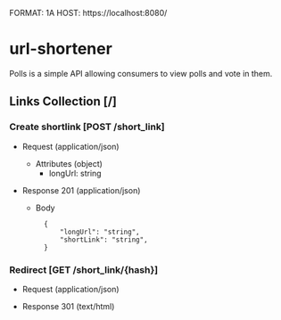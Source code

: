 FORMAT: 1A
HOST: https://localhost:8080/

# url-shortener

Polls is a simple API allowing consumers to view polls and vote in them.


## Links Collection [/]
### Create shortlink [POST /short_link]
+ Request (application/json)


    + Attributes (object)
        + longUrl: string

+ Response 201 (application/json)

    + Body

            {
                "longUrl": "string",
                "shortLink": "string",
            }

### Redirect [GET /short_link/{hash}]
+ Request (application/json)


+ Response 301 (text/html)